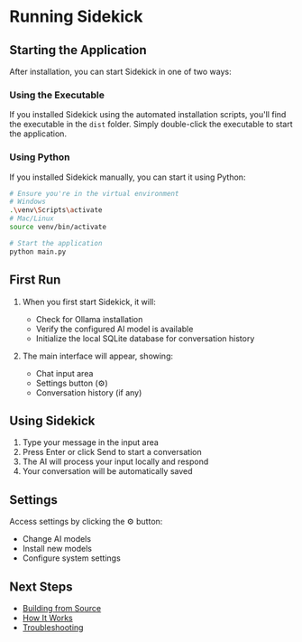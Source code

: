 # Running Sidekick

## Starting the Application

After installation, you can start Sidekick in one of two ways:

### Using the Executable

If you installed Sidekick using the automated installation scripts, you'll find the executable in the `dist` folder. Simply double-click the executable to start the application.

### Using Python

If you installed Sidekick manually, you can start it using Python:

```bash
# Ensure you're in the virtual environment
# Windows
.\venv\Scripts\activate
# Mac/Linux
source venv/bin/activate

# Start the application
python main.py
```

## First Run

1. When you first start Sidekick, it will:
   - Check for Ollama installation
   - Verify the configured AI model is available
   - Initialize the local SQLite database for conversation history

2. The main interface will appear, showing:
   - Chat input area
   - Settings button (⚙️)
   - Conversation history (if any)

## Using Sidekick

1. Type your message in the input area
2. Press Enter or click Send to start a conversation
3. The AI will process your input locally and respond
4. Your conversation will be automatically saved

## Settings

Access settings by clicking the ⚙️ button:
- Change AI models
- Install new models
- Configure system settings

## Next Steps

- [Building from Source](building.md)
- [How It Works](how-it-works.md)
- [Troubleshooting](../troubleshooting.md)
